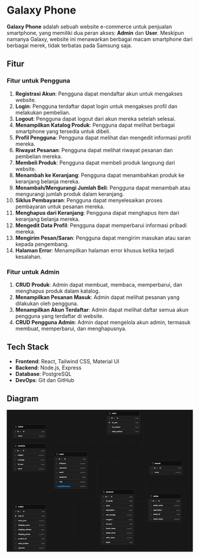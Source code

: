 # Galaxy Phone

**Galaxy Phone** adalah sebuah website e-commerce untuk penjualan smartphone, yang memiliki dua peran akses: **Admin** dan **User**. Meskipun namanya Galaxy, website ini menawarkan berbagai macam smartphone dari berbagai merek, tidak terbatas pada Samsung saja.

## Fitur

### Fitur untuk Pengguna
1. **Registrasi Akun**: Pengguna dapat mendaftar akun untuk mengakses website.
2. **Login**: Pengguna terdaftar dapat login untuk mengakses profil dan melakukan pembelian.
3. **Logout**: Pengguna dapat logout dari akun mereka setelah selesai.
4. **Menampilkan Katalog Produk**: Pengguna dapat melihat berbagai smartphone yang tersedia untuk dibeli.
5. **Profil Pengguna**: Pengguna dapat melihat dan mengedit informasi profil mereka.
6. **Riwayat Pesanan**: Pengguna dapat melihat riwayat pesanan dan pembelian mereka.
7. **Membeli Produk**: Pengguna dapat membeli produk langsung dari website.
8. **Menambah ke Keranjang**: Pengguna dapat menambahkan produk ke keranjang belanja mereka.
9. **Menambah/Mengurangi Jumlah Beli**: Pengguna dapat menambah atau mengurangi jumlah produk dalam keranjang.
10. **Siklus Pembayaran**: Pengguna dapat menyelesaikan proses pembayaran untuk pesanan mereka.
11. **Menghapus dari Keranjang**: Pengguna dapat menghapus item dari keranjang belanja mereka.
12. **Mengedit Data Profil**: Pengguna dapat memperbarui informasi pribadi mereka.
13. **Mengirim Pesan/Saran**: Pengguna dapat mengirim masukan atau saran kepada pengembang.
14. **Halaman Error**: Menampilkan halaman error khusus ketika terjadi kesalahan.

### Fitur untuk Admin
1. **CRUD Produk**: Admin dapat membuat, membaca, memperbarui, dan menghapus produk dalam katalog.
2. **Menampilkan Pesanan Masuk**: Admin dapat melihat pesanan yang dilakukan oleh pengguna.
3. **Menampilkan Akun Terdaftar**: Admin dapat melihat daftar semua akun pengguna yang terdaftar di website.
4. **CRUD Pengguna Admin**: Admin dapat mengelola akun admin, termasuk membuat, memperbarui, dan menghapusnya.

## Tech Stack

- **Frontend**: React, Tailwind CSS, Material UI
- **Backend**: Node.js, Express
- **Database**: PostgreSQL
- **DevOps**: Git dan GitHub

## Diagram

![Diagram Galaxy Phone](/diagram2.png)
